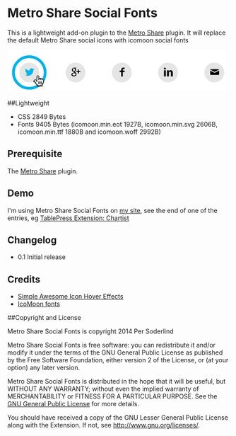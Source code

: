 Metro Share Social Fonts
========================



This is a lightweight add-on plugin to the [Metro Share](https://github.com/kasparsd/metro-share) plugin. It will replace the default Metro Share social icons with icomoon social fonts

![social icon](wp-assets/screenshot-1.jpg)

##Lightweight
* CSS  2849 Bytes
* Fonts 9405 Bytes (icomoon.min.eot 1927B, icomoon.min.svg 2606B, icomoon.min.ttf 1880B and icomoon.woff 2992B)

## Prerequisite
The [Metro Share](https://github.com/kasparsd/metro-share) plugin.

## Demo
I'm using Metro Share Social Fonts on [my site](http://soderlind.no), see the end of one of the entries, eg [TablePress Extension: Chartist](http://soderlind.no/tablepress-extension-chartist/)

## Changelog
* 0.1 Initial release

## Credits
* [Simple Awesome Icon Hover Effects](http://www.creativeverse.com/simple-icon-hover-effects/)
* [IcoMoon fonts](https://icomoon.io/)

##Copyright and License

Metro Share Social Fonts is copyright 2014 Per Soderlind

Metro Share Social Fonts is free software: you can redistribute it and/or modify it under the terms of the GNU General Public License as published by the Free Software Foundation, either version 2 of the License, or (at your option) any later version.

Metro Share Social Fonts is distributed in the hope that it will be useful, but WITHOUT ANY WARRANTY; without even the implied warranty of MERCHANTABILITY or FITNESS FOR A PARTICULAR PURPOSE. See the [GNU General Public License](LICENSE) for more details.

You should have received a copy of the GNU Lesser General Public License along with the Extension. If not, see http://www.gnu.org/licenses/.